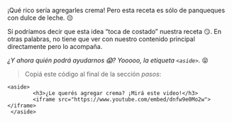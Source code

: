 ¡Qué rico sería agregarles crema! Pero esta receta es sólo de panqueques con dulce de leche. :pensive:

Sí podríamos decir que esta idea “toca de costado” nuestra receta :smirk:. En otras palabras, no tiene que ver con nuestro contenido principal directamente pero lo acompaña. 

_¿Y ahora quién podrá ayudarnos :scream:? Yooooo, la etiqueta `<aside>`._ :stuck_out_tongue_closed_eyes:

> Copiá este código al final de la sección _pasos_:
>
```hml
<aside>
        <h3>¿Le querés agregar crema? ¡Mirá este video!</h3>
        <iframe src="https://www.youtube.com/embed/dnfw9e0Mo2w"></iframe>
 </aside>
```
